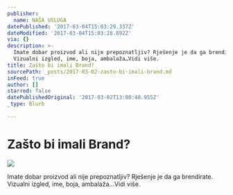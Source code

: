 ```yaml
---
publisher:
  name: NAŠA USLUGA
datePublished: '2017-03-04T15:03:29.337Z'
dateModified: '2017-03-04T15:03:28.892Z'
via: {}
description: >-
  Imate dobar proizvod ali nije prepoznatljiv? Rješenje je da ga brendirate.
  Vizualni izgled, ime, boja, ambalaža…Vidi više.
title: Zašto bi imali Brand?
sourcePath: _posts/2017-03-02-zasto-bi-imali-brand.md
inFeed: true
author: []
starred: false
datePublishedOriginal: '2017-03-02T13:00:48.955Z'
_type: Blurb

---
```

# Zašto bi imali Brand?
![](https://the-grid-user-content.s3-us-west-2.amazonaws.com/287c3555-1367-476b-82b6-6bb3802785c3.jpg)

Imate dobar proizvod ali nije prepoznatljiv? Rješenje je da ga brendirate. Vizualni izgled, ime, boja, ambalaža...Vidi više.